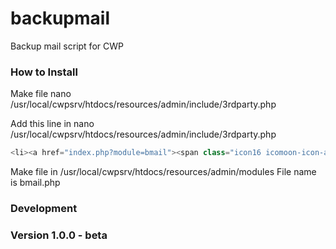 # backupmail
Backup mail script for CWP

### How to Install

Make file
nano  /usr/local/cwpsrv/htdocs/resources/admin/include/3rdparty.php

Add this line in nano  /usr/local/cwpsrv/htdocs/resources/admin/include/3rdparty.php
```php
<li><a href="index.php?module=bmail"><span class="icon16 icomoon-icon-arrow-right-3"></span>Backup Mail</a></li>
```

Make file in /usr/local/cwpsrv/htdocs/resources/admin/modules
File name is bmail.php

### Development

### Version 1.0.0 - beta
